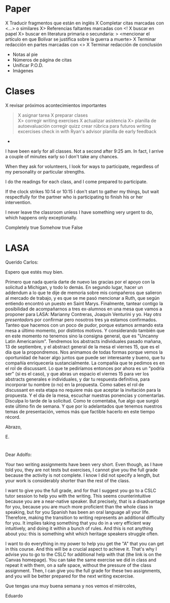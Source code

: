 # Paper

X Traducir fragmentos que están en inglés
X Completar citas marcadas con <...> o similares
X> Referencias faltantes marcadas con <!
	X buscar en papel
	X> buscar en literatura primaria o secundaria:
		> <mencionar el artículo en que Bolívar se justifica sobre la guerra a muerte>
X Terminar redacción en partes marcadas con <>
X Terminar redacción de conclusión
- Notas al pie
- Números de página de citas
- Unificar P.O.D.
- Imágenes

# Clases

X revisar próximos acontecimientos importantes
>X asignar tarea
X preparar clases	
X> corregir writing exercises
X actualizar asistencia
X> planilla de autoevaluación
> corregir quizz
> crear rúbrica para futuros writing excercises
> check in with Ryan's advisor
> planilla de early feedback
-


I have been early for all classes. Not a second after 9:25 am. In fact, I arrive a couple of minutes early so I don't take any chances.

When they ask for volunteers, I look for ways to participate, regardless of my personality or particular strengths.

I do the readings for each class, and I come prepared to participate.

If the clock strikes 10:14 or 10:15 I don't start to gather my things, but wait respectfully for the partner who is participating to finish his or her intervention.

I never leave the classroom unless I have something very urgent to do, which happens only exceptionally.


Completely true
Somehow true
False


# LASA

Querido Carlos:

Espero que estés muy bien.

Primero que nada quería darte de nuevo las gracias por el apoyo con la solicitud a Michigan, y todo lo demás.
En segundo lugar, hacer un addendum a lo que te dije de memoria sobre mis compañeros que salieron al mercado de trabajo, y es que se me pasó mencionar a Ruth, que según entiendo encontró un puesto en Saint Marys.
Finalmente, tantear contigo la posibilidad de acompañarnos a tres ex-alumnos en una mesa que vamos a proponer para LASA: Marianny Contreras, Joaquín Venturini y yo. Hay otr*s presentador*s por confirmar pero nosotros tres ya estamos confirmados.
Tanteo que hacemos con un poco de pudor, porque estamos armando esta mesa a último momento, por distintos motivos. Y considerando también que en este momento no tenemos sino la consigna general, que es "Uncanny Latin Americanism". Tendremos los abstracts individuales pasado mañana, 13 de septiembre, y el abstract general de la mesa el viernes 15, que es el día que la propondremos. Nos animamos de todas formas porque vemos la oportunidad de hacer algo juntos que puede ser interesante y bueno, que tu compañía enriquecería sustancialmente. 
La compañía que te pedimos es en el rol de discussant. Lo que te pediríamos entonces por ahora es un "podría ser" (si es el caso), y que abras un espacio el viernes 15 para ver los abstracts generales e individuales, y dar tu respuesta definitiva, para incorporar tu nombre (o no) en la propuesta.
Como sabes el rol de discussant en esta etapa no requiere más que aceptar la invitación para la propuesta. Y el día de la mesa, escuchar nuestras ponencias y comentarlas.
Disculpa lo tarde de la solicitud. Como te comentaba, fue algo que surgió este último fin de semana. Y que por lo adelantados que tenemos nuestros temas de presentación, vemos más que factible hacerlo en este tiempo récord.

Abrazo,

E.

#

Dear Adolfo:

Your two writing assignments have been very short. Even though, as I have told you, they are not tests but exercises, I cannot give you the full grade because the activity is not complete. I know I did not specify a length, but your work is considerably shorter than the rest of the class.

I want to give you the full grade, and for that I suggest you go to a CSLC tutor session to help you with the writing. This seems counterintuitive because you are a near-native speaker. But precisely, that is a disadvantage for you, because you are much more proficient than the whole class in speaking, but for you Spanish has been an oral language all your life. Therefore, making the transition to writing represents an additional difficulty for you. It implies taking something that you do in a very efficient way intuitively, and doing it within a bunch of rules. And this is not anything about you: this is something whit which heritage speakers struggle often.

I want to do everything in my power to help you get the "A" that you can get in this course. And this will be a crucial aspect to achieve it. That's why I advise you to go to the CSLC for additional help with that (the link is on the Canvas homepage). You can take the same exercise we did in class and repeat it with them, on a safe space, without the pressure of the class assignment. Then, I can give you the full grade for these two assignments, and you will be better prepared for the next writing excercise.

Que tengas una muy buena semana y nos vemos el miércoles,

Eduardo

